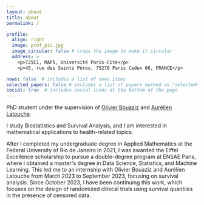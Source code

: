 ```yaml
---
layout: about
title: about
permalink: /

profile:
  align: right
  image: prof_pic.jpg
  image_circular: false # crops the image to make it circular
  address: >
    <p>725C1, MAP5, Université Paris-Cité</p>
    <p>45, rue des Saints Pères, 75270 Paris Cedex 06, FRANCE</p>

news: false  # includes a list of news items
selected_papers: false # includes a list of papers marked as "selected={true}"
social: true  # includes social icons at the bottom of the page
---
```


PhD student under the supervision of [Olivier Bouaziz](https://obouaziz.github.io/) and [Aurélien Latouche](https://curie.fr/personne/aurelien-latouche).

I study Biostatistics and Survival Analysis, and I am interested in mathematical applications to health-related topics.

After I completed my undergraduate degree in Applied Mathematics at the Federal University of Rio de Janeiro in 2021, I was awarded the Eiffel Excellence scholarship to pursue a double-degree program at ENSAE Paris, where I obtained a master's degree in Data Science, Statistics, and Machine Learning. This led me to an internship with Olivier Bouaziz and Aurélien Latouche from March 2023 to September 2023, focusing on survival analysis. Since October 2023, I have been continuing this work, which focuses on the design of randomized clinical trials using survival quantiles in the presence of censored data.




